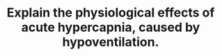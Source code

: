 ---
title: "Explain the physiological effects of acute hypercapnia, caused by hypoventilation."
entityType: SAQ
exam: PEX
college: ANZCA
year: 2021
sitting: B
question: 11
passRate: 30
EC_expectedDomains:
- "adequately describe the effects of hypercapnia on several body systems"
- "Core body systems included the central nervous system, cardiovascular system (cardiac and systemic effects) and respiratory system."
- "Effects on endocrine, renal or other systems and integration with acid-base control"
EC_errorsCommon:
- "Candidates commonly gave long descriptions of the effects of carbon dioxide on the normal control of ventilation, which was not the question."
- "no definition of hypercapnia"
- "effects of hypercapnia on cerebral blood flow were expected, but in-depth descriptions of the Monro-Kellie hypothesis were not required"
- "many candidates discussed the alveolar gas equation, and risk of hypoxia from hypercapnia, but few candidates stated that this effect is minor compared to the risk of hypoxia from hypoventilation (FiO2 0.3 is sufficient to compensate for PACO2 of 100 mm Hg)."
- "inclusion of diagrams without labelled axes which made them impossible to interpret."
---